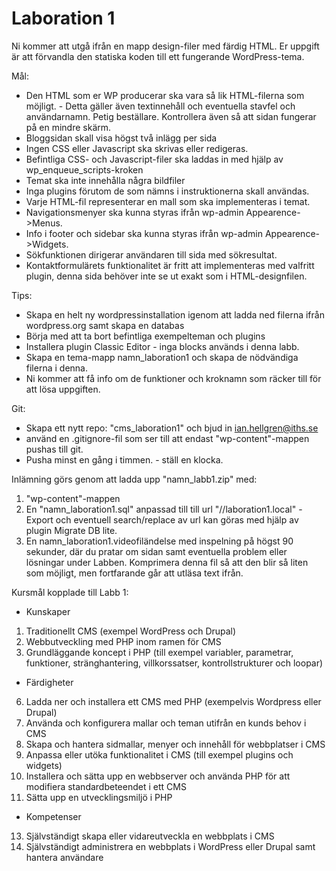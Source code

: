 # Laboration 1


Ni kommer att utgå ifrån en mapp design-filer med färdig HTML.
Er uppgift är att förvandla den statiska koden till ett fungerande WordPress-tema​.


Mål:
- Den HTML som er WP producerar ska vara så lik HTML-filerna som möjligt. - Detta gäller även textinnehåll och eventuella stavfel och användarnamn. Petig beställare. Kontrollera även så att sidan fungerar på en mindre skärm.
- Bloggsidan skall visa högst två inlägg per sida
- Ingen CSS eller Javascript ska skrivas eller redigeras.
- Befintliga CSS- och Javascript-filer ska laddas in med hjälp av wp_enqueue_scripts-kroken
- Temat ska inte innehålla några bildfiler
- Inga plugins förutom de som nämns i instruktionerna skall användas.
- Varje HTML-fil representerar en mall som ska implementeras i temat​.
- Navigationsmenyer ska kunna styras ifrån wp-admin Appearence->Menus.
- Info i footer och sidebar ska kunna styras ifrån wp-admin Appearence->Widgets.
- Sökfunktionen dirigerar användaren till sida med sökresultat.
- Kontaktformulärets funktionalitet är fritt att implementeras med valfritt plugin, denna sida behöver inte se ut exakt som i HTML-designfilen.


Tips:
- Skapa en helt ny wordpressinstallation igenom att ladda ned filerna ifrån wordpress.org samt skapa en databas
- Börja med att ta bort befintliga exempelteman och plugins
- Installera plugin Classic Editor - inga blocks används i denna labb.
- Skapa en tema-mapp namn_laboration1 och skapa de nödvändiga filerna i denna.
- Ni kommer att få info om de funktioner och kroknamn som räcker till för att lösa uppgiften.


Git:
- Skapa ett nytt repo: "cms_laboration1" och bjud in ian.hellgren@iths.se
- använd en .gitignore-fil som ser till att endast "wp-content"-mappen pushas till git.
- Pusha minst en gång i timmen. - ställ en klocka.


Inlämning görs genom att ladda upp "namn_labb1.zip" med:
1. "wp-content"-mappen
2. En "namn_laboration1.sql" anpassad till till url "//laboration1.local" - Export och eventuell search/replace av url kan göras med hjälp av plugin Migrate DB lite.
3. En namn_laboration1.videofiländelse med inspelning på högst 90 sekunder, där du pratar om sidan samt eventuella problem eller lösningar under Labben. Komprimera denna fil så att den blir så liten som möjligt, men fortfarande går att utläsa text ifrån.



Kursmål kopplade till Labb 1:
- Kunskaper
1. Traditionellt CMS (exempel WordPress och Drupal)
3. Webbutveckling med PHP inom ramen för CMS
4. Grundläggande koncept i PHP (till exempel variabler, parametrar, funktioner, stränghantering, villkorssatser, kontrollstrukturer och loopar)

- Färdigheter
6. Ladda ner och installera ett CMS med PHP (exempelvis Wordpress eller Drupal)
8. Använda och konfigurera mallar och teman utifrån en kunds behov i CMS
9. Skapa och hantera sidmallar, menyer och innehåll för webbplatser i CMS
10. Anpassa eller utöka funktionalitet i CMS (till exempel plugins och widgets)
11. Installera och sätta upp en webbserver och använda PHP för att modifiera standardbeteendet i ett CMS
12. Sätta upp en utvecklingsmiljö i PHP

- Kompetenser
13. Självständigt skapa eller vidareutveckla en webbplats i CMS
14. Självständigt administrera en webbplats i WordPress eller Drupal samt hantera användare

